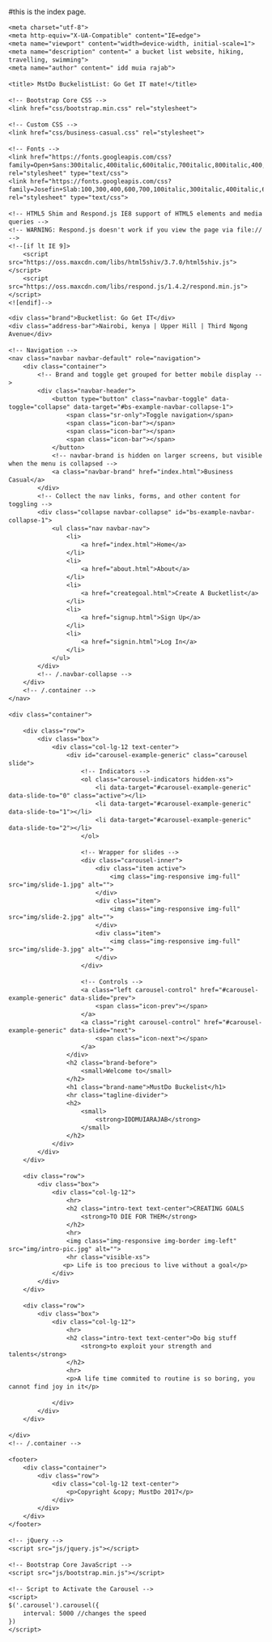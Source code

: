 #this is the index page.




<!DOCTYPE html>
<html lang="en">


<head>

    <meta charset="utf-8">
    <meta http-equiv="X-UA-Compatible" content="IE=edge">
    <meta name="viewport" content="width=device-width, initial-scale=1">
    <meta name="description" content=" a bucket list website, hiking, travelling, swimming">
    <meta name="author" content=" idd muia rajab">

    <title> MstDo BuckelistList: Go Get IT mate!</title>

    <!-- Bootstrap Core CSS -->
    <link href="css/bootstrap.min.css" rel="stylesheet">

    <!-- Custom CSS -->
    <link href="css/business-casual.css" rel="stylesheet">

    <!-- Fonts -->
    <link href="https://fonts.googleapis.com/css?family=Open+Sans:300italic,400italic,600italic,700italic,800italic,400,300,600,700,800" rel="stylesheet" type="text/css">
    <link href="https://fonts.googleapis.com/css?family=Josefin+Slab:100,300,400,600,700,100italic,300italic,400italic,600italic,700italic" rel="stylesheet" type="text/css">

    <!-- HTML5 Shim and Respond.js IE8 support of HTML5 elements and media queries -->
    <!-- WARNING: Respond.js doesn't work if you view the page via file:// -->
    <!--[if lt IE 9]>
        <script src="https://oss.maxcdn.com/libs/html5shiv/3.7.0/html5shiv.js"></script>
        <script src="https://oss.maxcdn.com/libs/respond.js/1.4.2/respond.min.js"></script>
    <![endif]-->

</head>

<body>

    <div class="brand">Bucketlist: Go Get IT</div>
    <div class="address-bar">Nairobi, kenya | Upper Hill | Third Ngong Avenue</div>

    <!-- Navigation -->
    <nav class="navbar navbar-default" role="navigation">
        <div class="container">
            <!-- Brand and toggle get grouped for better mobile display -->
            <div class="navbar-header">
                <button type="button" class="navbar-toggle" data-toggle="collapse" data-target="#bs-example-navbar-collapse-1">
                    <span class="sr-only">Toggle navigation</span>
                    <span class="icon-bar"></span>
                    <span class="icon-bar"></span>
                    <span class="icon-bar"></span>
                </button>
                <!-- navbar-brand is hidden on larger screens, but visible when the menu is collapsed -->
                <a class="navbar-brand" href="index.html">Business Casual</a>
            </div>
            <!-- Collect the nav links, forms, and other content for toggling -->
            <div class="collapse navbar-collapse" id="bs-example-navbar-collapse-1">
                <ul class="nav navbar-nav">
                    <li>
                        <a href="index.html">Home</a>
                    </li>
                    <li>
                        <a href="about.html">About</a>
                    </li>
                    <li>
                        <a href="creategoal.html">Create A Bucketlist</a>
                    </li>
                    <li>
                        <a href="signup.html">Sign Up</a>
                    </li>
					<li>
                        <a href="signin.html">Log In</a>
                    </li>
                </ul>
            </div>
            <!-- /.navbar-collapse -->
        </div>
        <!-- /.container -->
    </nav>

    <div class="container">

        <div class="row">
            <div class="box">
                <div class="col-lg-12 text-center">
                    <div id="carousel-example-generic" class="carousel slide">
                        <!-- Indicators -->
                        <ol class="carousel-indicators hidden-xs">
                            <li data-target="#carousel-example-generic" data-slide-to="0" class="active"></li>
                            <li data-target="#carousel-example-generic" data-slide-to="1"></li>
                            <li data-target="#carousel-example-generic" data-slide-to="2"></li>
                        </ol>

                        <!-- Wrapper for slides -->
                        <div class="carousel-inner">
                            <div class="item active">
                                <img class="img-responsive img-full" src="img/slide-1.jpg" alt="">
                            </div>
                            <div class="item">
                                <img class="img-responsive img-full" src="img/slide-2.jpg" alt="">
                            </div>
                            <div class="item">
                                <img class="img-responsive img-full" src="img/slide-3.jpg" alt="">
                            </div>
                        </div>

                        <!-- Controls -->
                        <a class="left carousel-control" href="#carousel-example-generic" data-slide="prev">
                            <span class="icon-prev"></span>
                        </a>
                        <a class="right carousel-control" href="#carousel-example-generic" data-slide="next">
                            <span class="icon-next"></span>
                        </a>
                    </div>
                    <h2 class="brand-before">
                        <small>Welcome to</small>
                    </h2>
                    <h1 class="brand-name">MustDo Buckelist</h1>
                    <hr class="tagline-divider">
                    <h2>
                        <small>
                            <strong>IDDMUIARAJAB</strong>
                        </small>
                    </h2>
                </div>
            </div>
        </div>

        <div class="row">
            <div class="box">
                <div class="col-lg-12">
                    <hr>
                    <h2 class="intro-text text-center">CREATING GOALS 
                        <strong>TO DIE FOR THEM</strong>
                    </h2>
                    <hr>
                    <img class="img-responsive img-border img-left" src="img/intro-pic.jpg" alt="">
                    <hr class="visible-xs">
                   <p> Life is too precious to live without a goal</p>
                </div>
            </div>
        </div>

        <div class="row">
            <div class="box">
                <div class="col-lg-12">
                    <hr>
                    <h2 class="intro-text text-center">Do big stuff
                        <strong>to exploit your strength and talents</strong>
                    </h2>
                    <hr>
                    <p>A life time commited to routine is so boring, you cannot find joy in it</p>
                    
                </div>
            </div>
        </div>

    </div>
    <!-- /.container -->

    <footer>
        <div class="container">
            <div class="row">
                <div class="col-lg-12 text-center">
                    <p>Copyright &copy; MustDo 2017</p>
                </div>
            </div>
        </div>
    </footer>

    <!-- jQuery -->
    <script src="js/jquery.js"></script>

    <!-- Bootstrap Core JavaScript -->
    <script src="js/bootstrap.min.js"></script>

    <!-- Script to Activate the Carousel -->
    <script>
    $('.carousel').carousel({
        interval: 5000 //changes the speed
    })
    </script>

</body>

</html>

